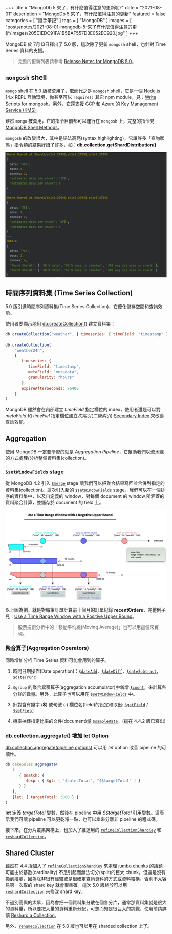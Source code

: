 +++
title = "MongoDb 5 來了，有什麼值得注意的更新呢?"
date = "2021-08-01"
description = "MongoDb 5 來了，有什麼值得注意的更新"
featured = false
categories = [
  "隨手筆記"
]
tags = [
  "MongoDB"
]
images = [
  "posts/notes/2021-08-01-mongodb-5-來了有什麼值得注意的更新/images/205E1EDC91FA1B5BAF557D3E052EC920.jpg"
]
+++

MongoDB 於 7月13日釋出了 5.0 版，這次除了更新 `mongosh` shell，也針對 Time Series 資料的支援。
<!--more-->

> 完整的更新列表請參考 [Release Notes for MongoDB 5.0](https://docs.mongodb.com/manual/release-notes/5.0/#shell-changes)。


## `mongosh` shell

`mongo` shell 在 5.0 版被棄用了，取而代之是 `mongosh` shell，它是一個 Node.js 14.x REPL 互動環境，你甚至可以 `require()` 其它 npm module，見：[Write Scripts for mongosh](https://docs.mongodb.com/mongodb-shell/write-scripts/#use-require---to-include-external-files-and-modules)。另外，它還支援 GCP 和 Azure 的 [Key Management Service (KMS)](https://docs.mongodb.com/manual/core/security-client-side-encryption-key-management/#std-label-field-level-encryption-kms)。

雖然 `mongo` 被棄用，它的指令目前都可以運行在 `mongosh` 上，完整的指令見 [MongoDB Shell Methods](https://docs.mongodb.com/mongodb-shell/reference/methods/)。

`mongosh` 的改變很大，其中是語法高亮(syntax highlighting)，它讓許多「查詢狀態」指令類的結果好讀了許多，如：**db.collection.getShardDistribution()**

![IMAGE](images/337D3E30E6C441AF29F9115C0FA4D119.jpg)


## 時間序列資料集 (Time Series Collection)

5.0 版引進時間序列資料集(Time Series Collection)，它優化儲存空間和查詢效能。

使用者要顯示地用 [db.createCollection()](https://docs.mongodb.com/manual/reference/method/db.createCollection/#mongodb-method-db.createCollection) 建立資料集：

```javascript
db.createCollection("weather", { timeseries: { timeField: "timestamp" } } )

db.createCollection(
    "weather24h",
    {
       timeseries: {
          timeField: "timestamp",
          metaField: "metadata",
          granularity: "hours"
       },
       expireAfterSeconds: 86400
    }
)
```

MongoDB 雖然會在內部建立 *timeField* 指定欄位的 index，使用者還是可以對 *metaField* 和 *timeFiel* 指定欄位建立*次索引*(*二級索引*) [Secondary Index](https://docs.mongodb.com/manual/core/timeseries/timeseries-secondary-index/#std-label-timeseries-add-secondary-index) 來改善查詢效能。

## Aggregation
使用 MongoDB 一定要學習的就是 *Aggregation Pipeline*，它幫助我們以流水線的方式處理/分析整個資料集(collection)。

### `$setWindowFields` stage
從 MongoDB 4.2 引入 [`$merge`](https://docs.mongodb.com/manual/reference/operator/aggregation/merge/) stage 讓我們可以把聚合結果寫回並合併到指定的資料集(collection)。這次引入新的  [`$setWindowFields`](https://docs.mongodb.com/manual/reference/operator/aggregation/setWindowFields/#mongodb-pipeline-pipe.-setWindowFields) stage，我們可以在一個排序的資料集中，以及自定義的 window，對每個 document 的 window 所涵蓋的資料聚合計算，並儲存於 document 的 field 上。

![IMAGE](images/205E1EDC91FA1B5BAF557D3E052EC920.jpg)

以上圖為例，就是對每筆訂單計算前十個月的訂單紀錄 **recentOrders**，完整例子見：[Use a Time Range Window with a Positive Upper Bound](https://docs.mongodb.com/manual/reference/operator/aggregation/setWindowFields/#use-a-time-range-window-with-a-positive-upper-bound)。

> 股票技術分析中的「移動平均線(Moving Average)」也可以用這個來實現。

### 聚合算子(Aggregation Operators)
同時增加分析 Time Series 資料可能會用到的算子。


1. 時間日期操作(Date operation)：[`$dateAdd`](https://docs.mongodb.com/manual/reference/operator/aggregation/dateAdd/#mongodb-expression-exp.-dateAdd)，[`$dateDiff`](https://docs.mongodb.com/manual/reference/operator/aggregation/dateDiff/#mongodb-expression-exp.-dateDiff)，[`$dateSubtract`](https://docs.mongodb.com/manual/reference/operator/aggregation/dateSubtract/#mongodb-expression-exp.-dateSubtract)，[`$dateTrunc`](https://docs.mongodb.com/manual/reference/operator/aggregation/dateTrunc/#mongodb-expression-exp.-dateTrunc)

2. `$group` 的聚合累積算子(aggregation accumulator)中新增 [`$count`](https://docs.mongodb.com/manual/reference/operator/aggregation/count-accumulator/#mongodb-group-grp.-count)，來計算各分群的數量。另外，此算子也可以用在 [`$setWindowFields`](https://docs.mongodb.com/manual/reference/operator/aggregation/setWindowFields/#mongodb-pipeline-pipe.-setWindowFields) 中。

3. 針對含有錢字 (**\$**) 或句號 (**.**) 欄位名(field)的設定和取出: [`$getField`](https://docs.mongodb.com/manual/reference/operator/aggregation/getField/#mongodb-expression-exp.-getField) / [`$setField`](https://docs.mongodb.com/manual/reference/operator/aggregation/setField/#mongodb-expression-exp.-setField)

4. 機率抽樣指定比率的文件(document)量 [`$sampleRate`](https://docs.mongodb.com/manual/reference/operator/aggregation/sampleRate/#mongodb-expression-exp.-sampleRate)。(這在 4.4.2 版已釋出)


### db.collection.aggregate() 增加 **let** Option
[db.collection.aggregate(pipeline,options)](https://docs.mongodb.com/manual/reference/method/db.collection.aggregate/#mongodb-method-db.collection.aggregat) 可以用 *let* option 改善 pipeline 的可讀性。


```javascript
db.cakeSales.aggregate(
   [
      { $match: {
         $expr: { $gt: [ "$salesTotal", "$$targetTotal" ] }
      } }
   ],
   {let: { targetTotal: 3000 } }
)
```

**let** 定義 *targetTotal* 變數，然後在 pipeline 中用 *$$targetTotal* 引用變數。這表示我們可讓 pipeline 可以更乾淨一點，也可以拿來分離非 pipeline 的程式碼。



接下來，在分片叢集架構上，也加入了維運用的 [`refineCollectionShardKey`](https://docs.mongodb.com/manual/reference/command/refineCollectionShardKey/) 和 [`reshardCollection`](https://docs.mongodb.com/manual/reference/command/reshardCollection/#mongodb-dbcommand-dbcmd.reshardCollection)。

## Shared Cluster
雖然在 4.4 版加入了 [`refineCollectionShardKey`](https://docs.mongodb.com/manual/reference/command/refineCollectionShardKey/) 來處理 [jumbo chunks](https://docs.mongodb.com/manual/core/sharding-data-partitioning/#std-label-jumbo-chunks) 的議題 - 可能由於基數(cardinality) 不足引起而無法切分(split)的巨大 chunk。但還是沒有搔到癢處，因為除非很有經驗或是很確定查詢資料的方式或資料結構，否則不太容易第一次取的 shard key 就會很準確。這次 5.0 版終於可以用 [`reshardCollection`](https://docs.mongodb.com/manual/reference/command/reshardCollection/#mongodb-dbcommand-dbcmd.reshardCollection) 來修改 shard key。

不過別高興的太早，因為會把一個資料集分散在個各分片，通常那資料集就是很大的資料量，所以要把大量的資料重新分配，可想而知是很巨大的挑戰，使用前請詳讀 [Reshard a Collection](https://docs.mongodb.com/manual/core/sharding-reshard-a-collection/#reshard-a-collection)。

另外，[`renameCollection`](https://docs.mongodb.com/manual/reference/command/renameCollection/#mongodb-dbcommand-dbcmd.renameCollection) 在 5.0 版也可以用在 sharded collection 上了。

